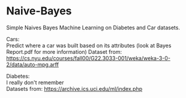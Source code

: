 # Naive-Bayes
Simple Naives Bayes Machine Learning on Diabetes and Car datasets.

Cars:  
Predict where a car was built based on its attributes (look at Bayes Report.pdf for more information)
Dataset from: https://cs.nyu.edu/courses/fall00/G22.3033-001/weka/weka-3-0-2/data/auto-mpg.arff

Diabetes:  
I really don't remember  
Datasets from: https://archive.ics.uci.edu/ml/index.php
